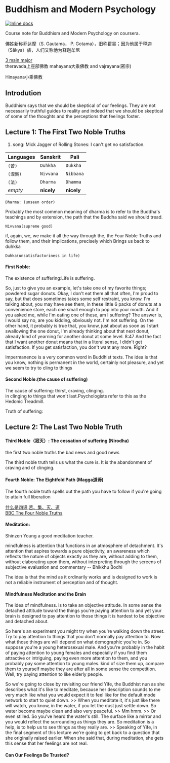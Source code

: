 # Buddhism and Modern Psychology

[![Inline docs](http://inch-ci.org/github/jinwei14/Notes-for-Buddhism-and-Modern-Psychology.svg?branch=master)](http://inch-ci.org/github/jinwei14/Notes-for-Buddhism-and-Modern-Psychology)


  Course note for Buddhism and Modern Psychology on coursera.   

  佛姓新称乔达摩（S. Gautama， P. Gotama），旧称瞿昙；因为他属于释迦（Sākya）族，人们又称他为释迦牟尼


[3 main major](http://www.findingdulcinea.com/guides/Religion-and-Spirituality/Buddhism.pg_00.html)   
theravada上座部佛教 mahayana大乘佛教 and vajrayana(密宗)

Hinayana小乘佛教


## Introdution
Buddhism says that we should be skeptical of our feelings. They are not necessarily truthful guides to reality and indeed that we should be skeptical of some of the thoughts and the perceptions that feelings foster.

## Lecture 1: The First Two Noble Truths
1. song: Mick Jagger of Rolling Stones: I can't get no satisfaction.    

**Languages** | **Sanskrit** | **Pali**
--- | --- | ---
`(苦)` | `Duhkha` | `Dukkha`
`(涅槃)` | `Nivvana` | `Nibbana`
`(法)` | `Dharma` | `Dhamma`
*empty* | **nicely** | **nicely**

    Dharma: (unseen order)    
Probably the most common meaning of dharma is to refer to the Buddha's teachings and by extension, the path that the Buddha said we should tread.   


    Nivvana(supreme good)     
if, again, we, we make it all the way through the, the Four Noble Truths and follow them, and their implications, precisely which Brings us back to duhkka     

    Duhka(unsatisfactoriness in life)  

#### First Noble:    
The existence of suffering:Life is suffering.


So, just to give you an example, let's take one of my favorite things; powdered sugar donuts. Okay, I don't eat them all that often, I'm proud to say, but that does sometimes takes some self restraint, you know. I'm talking about, you may have see them, in these little 6 packs of donuts at a convenience store, each one small enough to pop into your mouth. And if you asked me, while I'm eating one of these, am I suffering? The answer is, I would say no, are you kidding, obviously not. I'm not suffering. On the other hand, it probably is true that, you know, just about as soon as I start swallowing the one donut, I'm already thinking about that next donut, already kind of yearning for another donut at some level.
8:47
And the fact that I want another donut means that in a literal sense, I didn't get satisfaction. If you get satisfaction, you don't want any more. Right?

Impermanence is a very common word in Buddhist texts. The idea is that you know, nothing is permanent in the world, certainly not pleasure, and yet we seem to try to cling to things

#### Second Noble:(the cause of suffering)   
The cause of suffering:
thirst, craving, clinging.    
in clinging to things that won't last.Psychologists refer to this as the Hedonic Treadmill.

Truth of suffering:

## Lecture 2: The Last Two Noble Truth

#### Third Noble（寂灭）: The cessation of suffering (Nirodha)

the first two noble truths the bad news and good news    

The third noble truth tells us what the cure is. It is the abandonment of craving and of clinging.

#### Fourth Noble: The Eightfold Path (Magga道谛)
The fourth noble truth spells out the path you have to follow if you're going to attain full liberation

[什么是四谛,苦、集、灭、道](http://www.rushiwowen.org/category-01-1-002.jsp)     
[BBC The Four Noble Truths](https://www.bbc.co.uk/religion/religions/buddhism/beliefs/fournobletruths_1.shtml)


#### Meditation:

Shinzen Young a good meditation teacher.


mindfulness is attention that functions in an atmosphere of detachment. It's attention that aspires towards a pure objectivity, an awareness which reflects the nature of objects exactly as they are, without adding to them, without elaborating upon them, without interpreting through the screens of subjective evaluation and commentary -- Bhikkhu Bodhi


The idea is that the mind as it ordinarily works and is designed to work is not a reliable instrument of perception and of thought.


#### Mindfulness Meditation and the Brain

The idea of mindfulness. is to take an objective attitude. In some sense the detached attitude toward the things you're paying attention to and yet your brain is designed to pay attention to those things it is hardest to be objective and detached about.


So here's an experiment you might try when you're walking down the street. Try to pay attention to things that you don't normally pay attention to. Now what those things are will depend on what demographic you're in. So suppose you're a young heterosexual male. And you're probably in the habit of paying attention to young females and especially if you find them attractive or intriguing, paying even more attention to them, and you probably pay some attention to young males. kind of size them up, compare them to yourself maybe they are after all in some sense the competition. Well, try paying attention to like elderly people.


So we're going to close by revisiting our friend Yife, the Buddhist nun as she describes what it's like to meditate, because her description sounds to me very much like what you would expect it to feel like for the default mode network to start to quiet down. >> When you meditate it, it's just like there will watch, you know, in the water, if you let the dust just settle down. So water become maybe clean and also very peaceful. >> Mm hmm. >> Or even stilled. So you've heard the water's still. The surface like a mirror and you would reflect the surrounding as things they are. So meditation is a help, is to help us to see things as they really are. >> Speaking of Yife, in the final segment of this lecture we're going to get back to a question that she originally raised earlier. When she said that, during meditation, she gets this sense that her feelings are not real.


#### Can Our Feelings Be Trusted?
